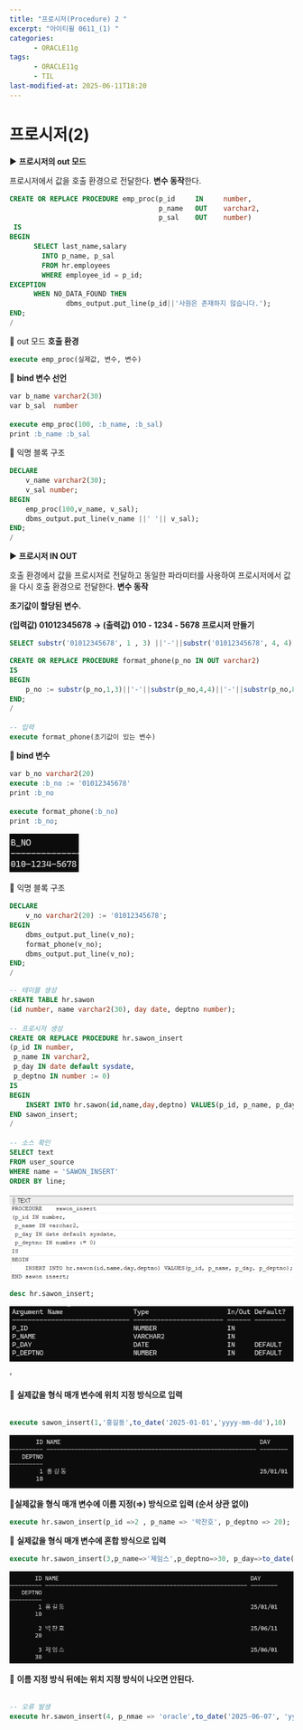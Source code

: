 ```yaml
---
title: "프로시저(Procedure) 2 "
excerpt: "아이티윌 0611_(1) "
categories:
      - ORACLE11g
tags:
      - ORACLE11g
      - TIL
last-modified-at: 2025-06-11T18:20
---
```



# 프로시저(2)

▶️ **프로시저의 out 모드**

프로시저에서 값을 호출 환경으로 전달한다. **변수 동작**한다.

```sql
CREATE OR REPLACE PROCEDURE emp_proc(p_id     IN     number,
                                     p_name   OUT    varchar2,
                                     p_sal    OUT    number)
 IS
BEGIN
	  SELECT last_name,salary
		INTO p_name, p_sal
		FROM hr.employees
		WHERE employee_id = p_id;
EXCEPTION
	  WHEN NO_DATA_FOUND THEN
			  dbms_output.put_line(p_id||'사원은 존재하지 않습니다.');		
END;
/
```

📍 out 모드 **호출 환경**

```sql
execute emp_proc(실제값, 변수, 변수)
```

📍 **bind 변수 선언**

```sql
var b_name varchar2(30)
var b_sal  number

execute emp_proc(100, :b_name, :b_sal)
print :b_name :b_sal
```

📍 익명 블록 구조

```sql
DECLARE
	v_name varchar2(30);
	v_sal number;
BEGIN
	emp_proc(100,v_name, v_sal);
	dbms_output.put_line(v_name ||' '|| v_sal);	
END;
/
```

▶️ **프로시저 IN OUT**

호출 환경에서 값을 프로시저로 전달하고 동일한 파라미터를 사용하여 프로시저에서 값을 다시 호출 환경으로 전달한다. **변수 동작**

**초기값이 할당된 변수.**

**(입력값) 01012345678 → (출력값) 010 - 1234 - 5678 프로시저 만들기**

```sql
SELECT substr('01012345678', 1 , 3) ||'-'||substr('01012345678', 4, 4)||'-'||substr('01012345678',8)
```

```sql
CREATE OR REPLACE PROCEDURE format_phone(p_no IN OUT varchar2)
IS
BEGIN
	p_no := substr(p_no,1,3)||'-'||substr(p_no,4,4)||'-'||substr(p_no,8);
END;
/

-- 입력
execute format_phone(초기값이 있는 변수)
```

**📍 bind 변수**

```sql
var b_no varchar2(20)
execute :b_no := '01012345678'
print :b_no

execute format_phone(:b_no)
print :b_no;
```

![image.png](/assets/20250611/1.png)

**📍** 익명 블록 구조

```sql
DECLARE
	v_no varchar2(20) := '01012345678';
BEGIN
	dbms_output.put_line(v_no);
	format_phone(v_no);
	dbms_output.put_line(v_no);
END;
/
```

```sql
-- 테이블 생성
cREATE TABLE hr.sawon
(id number, name varchar2(30), day date, deptno number);

-- 프로시저 생성
CREATE OR REPLACE PROCEDURE hr.sawon_insert
(p_id IN number,
 p_name IN varchar2,
 p_day IN date default sysdate,
 p_deptno IN number := 0)
IS
BEGIN
    INSERT INTO hr.sawon(id,name,day,deptno) VALUES(p_id, p_name, p_day, p_deptno);
END sawon_insert;
/

-- 소스 확인
SELECT text
FROM user_source
WHERE name = 'SAWON_INSERT'
ORDER BY line;
```

![image.png](/assets/20250611/2.png)

```sql
desc hr.sawon_insert;
```

![image.png](/assets/20250611/3.png)

‘

📍 **실제값을 형식 매개 변수에 위치 지정 방식으로 입력**

```sql

execute sawon_insert(1,'홍길동',to_date('2025-01-01','yyyy-mm-dd'),10)
```

![image.png](/assets/20250611/4.png)

📍**실제값을 형식 매개 변수에 이름 지정(⇒) 방식으로 입력 (순서 상관 없이)**

```sql
execute hr.sawon_insert(p_id =>2 , p_name => '박찬호', p_deptno => 20);
```

📍 **실제값을 형식 매개 변수에 혼합 방식으로 입력**

```sql
execute hr.sawon_insert(3,p_name=>'제임스',p_deptno=>30, p_day=>to_date('2025-06-01', 'yyyy-mm-dd'))
```

![image.png](/assets/20250611/5.png)

📍 **이름 지정 방식 뒤에는  위치 지정 방식이 나오면 안된다.**

```sql

-- 오류 발생
execute hr.sawon_insert(4, p_nmae => 'oracle',to_date('2025-06-07', 'yyyy-mm-dd') ,p_deptno => 30);
```